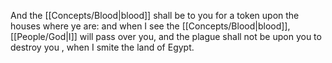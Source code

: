 And the [[Concepts/Blood\|blood]] shall be to you for a token upon the houses where ye are: and when I see the [[Concepts/Blood\|blood]], [[People/God\|I]] will pass over you, and the plague shall not be upon you to destroy you , when I smite the land of Egypt.
